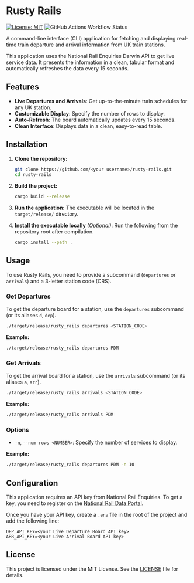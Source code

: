 # Rusty Rails

[![License: MIT](https://img.shields.io/badge/License-MIT-yellow.svg)](https://opensource.org/licenses/MIT) ![GitHub Actions Workflow Status](https://img.shields.io/github/actions/workflow/status/gwo0d/rusty_rails/rust.yml?branch=main&label=Tests)

A command-line interface (CLI) application for fetching and displaying real-time train departure and arrival information from UK train stations.

This application uses the National Rail Enquiries Darwin API to get live service data. It presents the information in a clean, tabular format and automatically refreshes the data every 15 seconds.

## Features

- **Live Departures and Arrivals**: Get up-to-the-minute train schedules for any UK station.
- **Customizable Display**: Specify the number of rows to display.
- **Auto-Refresh**: The board automatically updates every 15 seconds.
- **Clean Interface**: Displays data in a clean, easy-to-read table.

## Installation

1.  **Clone the repository:**
    ```sh
    git clone https://github.com/<your username>/rusty-rails.git
    cd rusty-rails
    ```

2.  **Build the project:**
    ```sh
    cargo build --release
    ```

3.  **Run the application:**
    The executable will be located in the `target/release/` directory.

4.  **Install the executable locally** *(Optional)*:
    Run the following from the repository root after compilation.
    ```sh
    cargo install --path .
    ```

## Usage

To use Rusty Rails, you need to provide a subcommand (`departures` or `arrivals`) and a 3-letter station code (CRS).

### Get Departures

To get the departure board for a station, use the `departures` subcommand (or its aliases `d`, `dep`).

```sh
./target/release/rusty_rails departures <STATION_CODE>
```

**Example:**
```sh
./target/release/rusty_rails departures PDM
```

### Get Arrivals

To get the arrival board for a station, use the `arrivals` subcommand (or its aliases `a`, `arr`).

```sh
./target/release/rusty_rails arrivals <STATION_CODE>
```

**Example:**
```sh
./target/release/rusty_rails arrivals PDM
```

### Options

-   `-n`, `--num-rows <NUMBER>`: Specify the number of services to display.

**Example:**
```sh
./target/release/rusty_rails departures PDM -n 10
```

## Configuration

This application requires an API key from National Rail Enquiries. To get a key, you need to register on the [National Rail Data Portal](https://opendata.nationalrail.co.uk/).

Once you have your API key, create a `.env` file in the root of the project and add the following line:

```
DEP_API_KEY=<your Live Departure Board API key>
ARR_API_KEY=<your Live Arrival Board API key>
```

## License

This project is licensed under the MIT License. See the [LICENSE](LICENSE) file for details.

